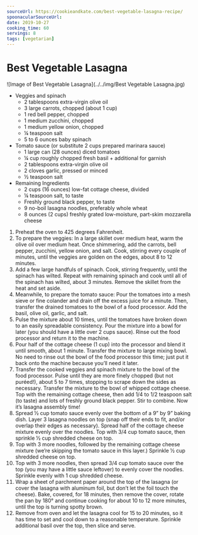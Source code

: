 ```yaml
---
sourceUrl: https://cookieandkate.com/best-vegetable-lasagna-recipe/
spoonacularSourceUrl:
date: 2019-10-27
cooking_time: 60
servings: 8
tags: [vegetarian]
---
```

# Best Vegetable Lasagna

![Image of Best Vegetable Lasagna](../../img/Best Vegetable Lasagna.jpg)


- Veggies and spinach
  - 2 tablespoons extra-virgin olive oil
  - 3 large carrots, chopped (about 1 cup)
  - 1 red bell pepper, chopped
  - 1 medium zucchini, chopped
  - 1 medium yellow onion, chopped
  - ¼ teaspoon salt
  - 5 to 6 ounces baby spinach
- Tomato sauce (or substitute 2 cups prepared marinara sauce)
  - 1 large can (28 ounces) diced tomatoes
  - ¼ cup roughly chopped fresh basil + additional for garnish
  - 2 tablespoons extra-virgin olive oil
  - 2 cloves garlic, pressed or minced
  - ½ teaspoon salt
- Remaining Ingredients
  - 2 cups (16 ounces) low-fat cottage cheese, divided
  - ¼ teaspoon salt, to taste
  - Freshly ground black pepper, to taste
  - 9 no-boil lasagna noodles, preferably whole wheat
  - 8 ounces (2 cups) freshly grated low-moisture, part-skim mozzarella cheese


1. Preheat the oven to 425 degrees Fahrenheit.
2. To prepare the veggies: In a large skillet over medium heat, warm the olive oil over medium heat. Once shimmering, add the carrots, bell pepper, zucchini, yellow onion, and salt. Cook, stirring every couple of minutes, until the veggies are golden on the edges, about 8 to 12 minutes.
3. Add a few large handfuls of spinach. Cook, stirring frequently, until the spinach has wilted. Repeat with remaining spinach and cook until all of the spinach has wilted, about 3 minutes. Remove the skillet from the heat and set aside.
4. Meanwhile, to prepare the tomato sauce: Pour the tomatoes into a mesh sieve or fine colander and drain off the excess juice for a minute. Then, transfer the drained tomatoes to the bowl of a food processor. Add the basil, olive oil, garlic, and salt.
5. Pulse the mixture about 10 times, until the tomatoes have broken down to an easily spreadable consistency. Pour the mixture into a bowl for later (you should have a little over 2 cups sauce). Rinse out the food processor and return it to the machine.
6. Pour half of the cottage cheese (1 cup) into the processor and blend it until smooth, about 1 minute. Transfer the mixture to large mixing bowl. No need to rinse out the bowl of the food processor this time; just put it back onto the machine because you’ll need it later.
7. Transfer the cooked veggies and spinach mixture to the bowl of the food processor. Pulse until they are more finely chopped (but not puréed!), about 5 to 7 times, stopping to scrape down the sides as necessary. Transfer the mixture to the bowl of whipped cottage cheese. Top with the remaining cottage cheese, then add 1/4 to 1/2 teaspoon salt (to taste) and lots of freshly ground black pepper. Stir to combine. Now it’s lasagna assembly time!
8. Spread 1⁄2 cup tomato sauce evenly over the bottom of a 9” by 9” baking dish. Layer 3 lasagna noodles on top (snap off their ends to fit, and/or overlap their edges as necessary). Spread half of the cottage cheese mixture evenly over the noodles. Top with 3/4 cup tomato sauce, then sprinkle 1⁄2 cup shredded cheese on top.
9. Top with 3 more noodles, followed by the remaining cottage cheese mixture (we’re skipping the tomato sauce in this layer.) Sprinkle 1⁄2 cup shredded cheese on top.
10. Top with 3 more noodles, then spread 3/4 cup tomato sauce over the top (you may have a little sauce leftover) to evenly cover the noodles. Sprinkle evenly with 1 cup shredded cheese.
11. Wrap a sheet of parchment paper around the top of the lasagna (or cover the lasagna with aluminum foil, but don’t let the foil touch the cheese). Bake, covered, for 18 minutes, then remove the cover, rotate the pan by 180° and continue cooking for about 10 to 12 more minutes, until the top is turning spotty brown.
12. Remove from oven and let the lasagna cool for 15 to 20 minutes, so it has time to set and cool down to a reasonable temperature. Sprinkle additional basil over the top, then slice and serve.

